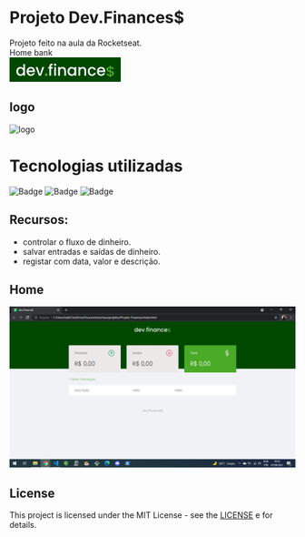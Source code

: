 # Projeto Dev.Finances$
Projeto  feito na aula da Rocketseat.<br>
Home bank<br>
![logo](https://github.com/TalitaVial/Projeto-Finances/blob/main/logo.png)

## logo
![logo](https://raw.githubusercontent.com/TalitaVial/Projeto-Finances/main/icone/favicon.ico)

# Tecnologias utilizadas

![Badge](https://img.shields.io/badge/HTML5-E34F26?style=for-the-badge&logo=html5&logoColor=white)  ![Badge](https://img.shields.io/badge/CSS3-1572B6?style=for-the-badge&logo=css3&logoColor=ghost) ![Badge](https://img.shields.io/badge/JavaScript-323330?style=for-the-badge&logo=javascript&logoColor=ghost)

## Recursos: 
  - controlar o fluxo de dinheiro.
  - salvar entradas e saídas de dinheiro.
  - registar com data, valor e descrição.
  
## Home 
![home](https://github.com/TalitaVial/Projeto-Finances/blob/main/print.png)

## License
This project is licensed under the MIT License - see the [LICENSE](https://opensource.org/licenses/MIT) e for details.


